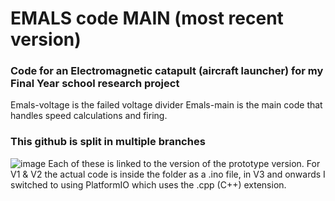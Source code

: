 # EMALS code MAIN (most recent version)
### Code for an Electromagnetic catapult (aircraft launcher) for my Final Year school research project
Emals-voltage is the failed voltage divider
Emals-main is the main code that handles speed calculations and firing.

### This github is split in multiple branches
![image](https://github.com/user-attachments/assets/e13caacc-4a14-4776-8d65-57bd426dce22)
Each of these is linked to the version of the prototype version.
For V1 & V2 the actual code is inside the folder as a .ino file, in V3 and onwards I switched to using PlatformIO which uses the .cpp (C++) extension.
